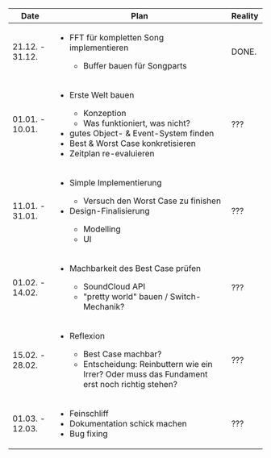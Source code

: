Date | Plan | Reality
------ | ------ | ------
21.12. - 31.12.   | <ul><li> FFT für kompletten Song implementieren </li> <ul> <li> Buffer bauen für Songparts </li> </ul> </ul>  | DONE.  
01.01. - 10.01.   | <ul><li> Erste Welt bauen </li> <ul> <li> Konzeption </li> <li> Was funktioniert, was nicht? </li></ul> <li> gutes Object- & Event-System finden </li> <li> Best & Worst Case konkretisieren </li> <li> Zeitplan re-evaluieren </li></ul>  | ???
11.01. - 31.01.   | <ul><li> Simple Implementierung </li> <ul> <li> Versuch den Worst Case zu finishen </li> </ul> <li> Design-Finalisierung </li> <ul><li> Modelling </li> <li> UI</li></ul></ul>  | ???
01.02. - 14.02.   | <ul> <li> Machbarkeit des Best Case prüfen </li> <ul><li> SoundCloud API </li> <li> "pretty world" bauen / Switch-Mechanik?</li></ul></ul>  | ???
15.02. - 28.02.   | <ul> <li>Reflexion</li> <ul><li>Best Case machbar? </li> <li> Entscheidung: Reinbuttern wie ein Irrer? Oder muss das Fundament erst noch richtig stehen?</li></ul></ul>  | ???
01.03. - 12.03.   | <ul> <li>Feinschliff</li> <li>Dokumentation schick machen </li> <li>Bug fixing</li></ul>  | ???